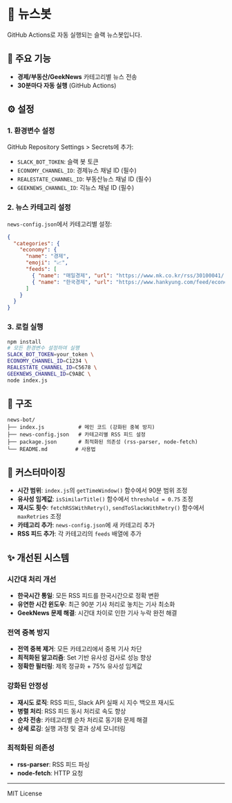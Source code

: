 # 📰 뉴스봇

GitHub Actions로 자동 실행되는 슬랙 뉴스봇입니다.

## 🚀 주요 기능

- **경제/부동산/GeekNews** 카테고리별 뉴스 전송
- **30분마다 자동 실행** (GitHub Actions)

## ⚙️ 설정

### 1. 환경변수 설정

GitHub Repository Settings > Secrets에 추가:

- `SLACK_BOT_TOKEN`: 슬랙 봇 토큰
- `ECONOMY_CHANNEL_ID`: 경제뉴스 채널 ID (필수)
- `REALESTATE_CHANNEL_ID`: 부동산뉴스 채널 ID (필수)  
- `GEEKNEWS_CHANNEL_ID`: 긱뉴스 채널 ID (필수)

### 2. 뉴스 카테고리 설정

`news-config.json`에서 카테고리별 설정:

```json
{
  "categories": {
    "economy": {
      "name": "경제",
      "emoji": "📈",
      "feeds": [
        { "name": "매일경제", "url": "https://www.mk.co.kr/rss/30100041/" },
        { "name": "한국경제", "url": "https://www.hankyung.com/feed/economy" }
      ]
    }
  }
}
```

### 3. 로컬 실행

```bash
npm install
# 모든 환경변수 설정하여 실행
SLACK_BOT_TOKEN=your_token \
ECONOMY_CHANNEL_ID=C1234 \
REALESTATE_CHANNEL_ID=C5678 \
GEEKNEWS_CHANNEL_ID=C9ABC \
node index.js
```

## 📂 구조

```
news-bot/
├── index.js           # 메인 코드 (강화된 중복 방지)
├── news-config.json   # 카테고리별 RSS 피드 설정
├── package.json       # 최적화된 의존성 (rss-parser, node-fetch)
└── README.md         # 사용법
```

## 🔧 커스터마이징

- **시간 범위**: `index.js`의 `getTimeWindow()` 함수에서 90분 범위 조정
- **유사성 임계값**: `isSimilarTitle()` 함수에서 `threshold = 0.75` 조정  
- **재시도 횟수**: `fetchRSSWithRetry()`, `sendToSlackWithRetry()` 함수에서 `maxRetries` 조정
- **카테고리 추가**: `news-config.json`에 새 카테고리 추가
- **RSS 피드 추가**: 각 카테고리의 `feeds` 배열에 추가

## ✨ 개선된 시스템

### 시간대 처리 개선

- **한국시간 통일**: 모든 RSS 피드를 한국시간으로 정확 변환
- **유연한 시간 윈도우**: 최근 90분 기사 처리로 놓치는 기사 최소화
- **GeekNews 문제 해결**: 시간대 차이로 인한 기사 누락 완전 해결

### 전역 중복 방지

- **전역 중복 제거**: 모든 카테고리에서 중복 기사 차단
- **최적화된 알고리즘**: Set 기반 유사성 검사로 성능 향상
- **정확한 필터링**: 제목 정규화 + 75% 유사성 임계값

### 강화된 안정성

- **재시도 로직**: RSS 피드, Slack API 실패 시 지수 백오프 재시도
- **병렬 처리**: RSS 피드 동시 처리로 속도 향상
- **순차 전송**: 카테고리별 순차 처리로 동기화 문제 해결
- **상세 로깅**: 실행 과정 및 결과 상세 모니터링

### 최적화된 의존성

- **rss-parser**: RSS 피드 파싱
- **node-fetch**: HTTP 요청

---

MIT License
